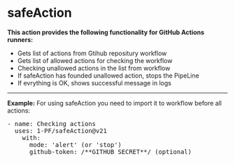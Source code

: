 # safeAction

<b>This action provides the following functionality for GitHub Actions runners:</b>
<ul>
  <li>Gets list of actions from Gtihub repositury workflow</li>
  <li>Gets list of allowed actions for checking the workflow</li>
  <li>Checking unallowed actions in the list from workflow</li>
  <li>If safeAction has founded unallowed action, stops the PipeLine</li>
  <li>If evrything is OK, shows successful message in logs</li>
</ul>
<hr />
<b>Example:</b>
For using safeAction you need to import it to workflow before all actions: <br />
<pre>- name: Checking actions
  uses: 1-PF/safeAction@v21
    with:
      mode: 'alert' (or 'stop')
      github-token: /**GITHUB SECRET**/ (optional)</pre>
